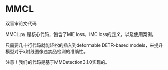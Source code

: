 # MMCL
双盲审论文代码

MMCL.py 是核心代码，包含了MIE loss，IMC loss的定义，以及使用案例。

只需要几十行代码就能轻松的插入到deformable DETR-based models，来提升模型对于x射线图像违禁品检测的准确性。

注意！我们的代码是基于MMDetection3.1.0实现的。
